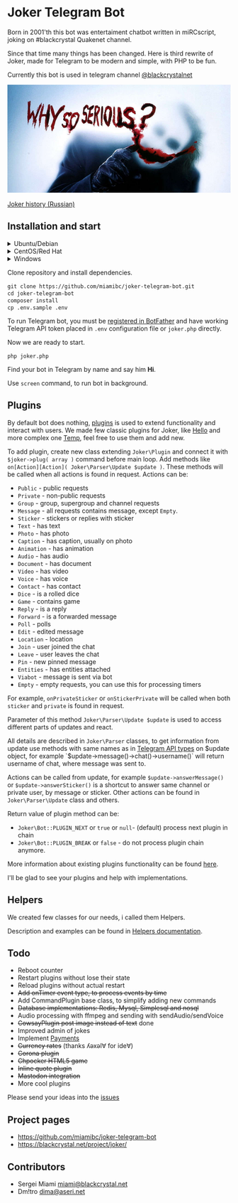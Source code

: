 # Joker Telegram Bot 

Born in 2001'th this bot was entertaiment chatbot written in miRCscript, joking on #blackcrystal Quakenet channel. 

Since that time many things has been changed. Here is third rewrite of Joker, made for Telegram to be modern and simple, with PHP to be fun.

Currently this bot is used in telegram channel [@blackcrystalnet](https://t.me/blackcrystalnet)

![Why so serous](https://raw.githubusercontent.com/miamibc/joker-telegram-bot/master/assets/why-so-serious.jpg)

[Joker history (Russian)](https://blackcrystal.net/project/joker/)

## Installation and start

<details>
<summary>Ubuntu/Debian</summary>

##### Install required software packages
```
sudo apt-get install php-cli php-gd php-json php-curl php-mbstring git composer screen ttf-ubuntu-font-family 
```
</details>
<details>
<summary>CentOS/Red Hat</summary>

##### Install required software packages
```
sudo yum install php-cli php-gd php-json php-curl php-mbstring git composer screen
```

##### Install Ubuntu fonts

This is optional step, Ubuntu font is necessary for one of included plugins. You can change it to any other font in plugin configuration.
```
sudo mkdir -p /usr/share/fonts
wget https://assets.ubuntu.com/v1/0cef8205-ubuntu-font-family-0.83.zip
unzip 0cef8205-ubuntu-font-family-0.83.zip -d /usr/share/fonts/
sudo fc-cache -fv
```
</details>
<details>
<summary>Windows</summary>

1. Install [PHP 7.4](https://windows.php.net/download#php-7.4) with basic extensions `gd`, `json`, `curl`, `mbstring`, or just [XAMPP](https://www.apachefriends.org/download.html)
2. Install [Git](https://git-scm.com/downloads)
3. Install [Composer](https://getcomposer.org/download/)
4. Install [Ubuntu fonts](https://assets.ubuntu.com/v1/0cef8205-ubuntu-font-family-0.83.zip)
</details>

Clone repository and install dependencies.
```
git clone https://github.com/miamibc/joker-telegram-bot.git
cd joker-telegram-bot
composer install
cp .env.sample .env
```

To run Telegram bot, you must be [registered in BotFather](https://core.telegram.org/bots#6-botfather) 
and have working Telegram API token placed in `.env` configuration file or `joker.php` directly.

Now we are ready to start.
```
php joker.php
```

Find your bot in Telegram by name and say him **Hi**. 

Use `screen` command, to run bot in background.

## Plugins

By default bot does nothing, [plugins](https://github.com/miamibc/joker-telegram-bot/tree/master/src/Plugin#readme) is used to extend functionality and interact with users.  We made few classic plugins for Joker, like [Hello](https://github.com/miamibc/joker-telegram-bot/blob/master/src/Plugin/Hello.php) and more complex one [Temp](https://github.com/miamibc/joker-telegram-bot/blob/master/src/Plugin/Temp.php), feel free to use them and add new. 

To add plugin, create new class extending `Joker\Plugin` and connect it with `$joker->plug( array )` command before main loop. Add methods like `on[Action][Action]( Joker\Parser\Update $update )`. These methods will be called when all actions is found in request. Actions can be:

- `Public` - public requests
- `Private` - non-public requests
- `Group` - group, supergroup and channel requests
- `Message` - all requests contains message, except `Empty`.  
- `Sticker` - stickers or replies with sticker
- `Text` - has text
- `Photo` - has photo
- `Caption` - has caption, usually on photo
- `Animation` - has animation
- `Audio` - has audio
- `Document` - has document
- `Video` - has video
- `Voice` - has voice
- `Contact` - has contact
- `Dice` - is a rolled dice
- `Game` - contains game
- `Reply` - is a reply
- `Forward` - is a forwarded message
- `Poll` - polls
- `Edit` - edited message
- `Location` - location
- `Join` - user joined the chat
- `Leave` - user leaves the chat
- `Pin` - new pinned message
- `Entities` - has entities attached  
- `Viabot` - message is sent via bot
- `Empty` - empty requests, you can use this for processing timers

For example, `onPrivateSticker` or `onStickerPrivate` will be called when both `sticker` and `private` is found in request.

Parameter of this method `Joker\Parser\Update $update` is used to access different parts of updates and react. 

All details are described in `Joker\Parser` classes, to get information from update use methods with same names as in [Telegram API types](https://core.telegram.org/bots/api#available-types) on $update object, for example `$update->message()->chat()->username()` will return username of chat, where message was sent to. 

Actions can be called from update, for example `$update->answerMessage()` or `$update->answerSticker()` is a shortcut to answer same channel or private user, by message or sticker. Other actions can be found in `Joker\Parser\Update` class and others.

Return value of plugin method can be:

- `Joker\Bot::PLUGIN_NEXT` or `true` or `null`- (default) process next plugin in chain
- `Joker\Bot::PLUGIN_BREAK` or `false` - do not process plugin chain anymore.

More information about existing plugins functionality can be found [here](https://github.com/miamibc/joker-telegram-bot/blob/master/src/Plugin/README.md).

I'll be glad to see your plugins and help with implementations.

## Helpers

We created few classes for our needs, i called them Helpers.

Description and examples can be found in [Helpers documentation](https://github.com/miamibc/joker-telegram-bot/tree/master/src/Helper).

## Todo

- Reboot counter
- Restart plugins without lose their state
- Reload plugins without actual restart
- ~~Add onTimer event type, to process events by time~~
- Add CommandPlugin base class, to simplify adding new commands
- ~~Database implementations: Redis, Mysql, Simplesql and nosql~~
- Audio processing with ffmpeg and sending with sendAudio/sendVoice
- ~~CowsayPlugin post image instead of text~~ done
- Improved admin of jokes
- Implement [Payments](https://core.telegram.org/bots/payments)
- ~~Currency rates~~ (thanks ʎǝxǝl∀ for ide∀)
- ~~Corona plugin~~
- ~~Chpocker HTML5 game~~
- ~~Inline quote plugin~~
- ~~Mastodon integration~~
- More cool plugins

Please send your ideas into the [issues](https://github.com/miamibc/joker-telegram-bot/issues)

## Project pages

* https://github.com/miamibc/joker-telegram-bot
* https://blackcrystal.net/project/joker/

## Contributors

* Sergei Miami <miami@blackcrystal.net>
* Dm!tro <dima@aseri.net>